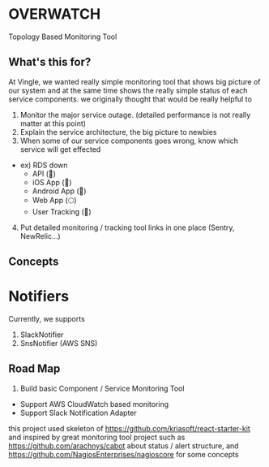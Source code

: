# OVERWATCH

Topology Based Monitoring Tool

## What's this for?

At Vingle, we wanted really simple monitoring tool that shows big picture of our system
and at the same time shows the really simple status of each service components.
we originally thought that would be really helpful to

1. Monitor the major service outage. (detailed performance is not really matter at this point)
2. Explain the service architecture, the big picture to newbies
3. When some of our service components goes wrong, know which service will get effected
  - ex) RDS down
      - API (&#128308;)
      - iOS App (&#128308;)
      - Android App (&#128308;)
      - Web App (&#127765;)
      - User Tracking (&#128309;)
4. Put detailed monitoring / tracking tool links in one place (Sentry, NewRelic...)

## Concepts
# Notifiers
Currently, we supports
1. SlackNotifier
2. SnsNotifier (AWS SNS)

## Road Map

1. Build basic Component / Service Monitoring Tool
  - Support AWS CloudWatch based monitoring
  - Support Slack Notification Adapter

this project used skeleton of https://github.com/kriasoft/react-starter-kit
and inspired by great monitoring tool project such as https://github.com/arachnys/cabot about status / alert structure,
and https://github.com/NagiosEnterprises/nagioscore for some concepts
